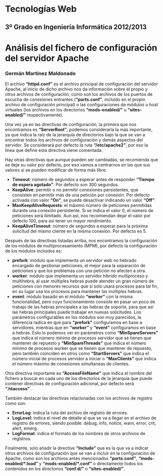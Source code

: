 Tecnologías Web
===============
3º Grado en Ingeniería Informática 2012/2013
--------------------------------------------


# Análisis del fichero de configuración del servidor Apache
### Germán Martínez Maldonado

El archivo **“httpd.conf”** es el archivo principal de configuración del servidor Apache, al inicio de dicho archivo nos da información sobre el propio y otros archivos de configuración, como son los archivos de los puertos de escucha de conexiones entrantes (**“ports.conf”**, incluido en el propio archivo de configuración principal) o las configuraciones de módulos o host virtuales (los archivos en los directorios **“mods-enabled/”** u **“sites-enabled/”** respectivamente).

Una vez ya en las directivas de configuración, la primera que nos encontramos es **“ServerRoot”**, podemos considerarla la más importante, ya que indica la raíz de la jerarquía de directorios bajo la que se van a encontrar todos los archivos de configuración y  demás aspectos del servidor. Se considerará por defecto la ruta **“/etc/apache2”**, por eso la línea que define esta directiva viene comentada.

Hay otras directivas que aunque pueden ser cambiadas, se recomienda que se deje su valor por defecto, por eso vamos a centrarnos en las que sus valores si se pueden modificar de forma más libre:

* **Timeout**: número de segundos a esperar antes de responder **“Tiempo de espera agotado”**. Por defecto son 300 segundos.
* **KeepAlive**: permitir o no permitir conexiones persistentes, que consisten en permitir más de una petición por conexión. Por defecto activada con valor **“On”**, se puede desactivar indicando un valor **“Off”**.
* **MaxKeepAliveRequests**: el máximo número de peticiones permitidas durante una conexión persistente. Si se indica el valor 0, el número de peticiones será ilimitado. Aun así, nos recomiendan dejar el valor por defecto 100, para así tener un mayor rendimiento.
* **KeepAliveTimeout**: número de segundos a esperar para la próxima solicitud del mismo cliente en la misma conexión. Por defecto es 5.

Después de las directivas listadas arriba, nos encontramos la configuración de los módulos de multiprocesamiento (MPM), por defecto la configuración de los módulos incluidos es:

* **prefork**: módulo que implementa un servidor web no hebrado encargado de gestionar peticiones, el mejor para la separación de peticiones y que los problemas con una petición no afecten a otra.
* **worker**: módulo que implementa un servidor hibrido multiproceso y multihebra, al usar múltiples hebras puede  atender un  gran número de peticiones con menores recursos que si solo usara procesos para tal fin, en su lugar usa los procesos para mantener las múltiples hebras.
* **event**: módulo basado en el módulo **“worker”** con la misma funcionalidad, pero cuyo funcionamiento consiste en pasar un poco de trabajo de las hebras principales a las hebras de soporte, para que así las hebras principales puede trabajar en nuevas solicitudes.
Los parámetros configurables en los módulos son muy parecidos, la diferencia radica en que para **“prefork”** configuramos en base a servidores, mientras que en **“worker”** y **“event”** configuramos en base a hebras. Esto lo podemos ver en parámetros como **“MinSpareServers”** que indica el número mínimo de procesos servidor que se tienen que mantener de repuesto y **“MinSpareThreads”** que indica el número mínimo de procesos worker que se tienen que mantener de repuesto, pero también coinciden en otros como **“StartServers”** que indica el número inicial de procesos servidor a iniciar o **“MaxClients”** que indica el número máximo de conexiones simultaneas de clientes.

Otra directiva importante es **“AccessFileName”** que indica el nombre del fichero a buscar en cada uno de los directorios de la jerarquía que puede contener directivas de configuración adicional, por defecto será **“.htaccess”**.

También destacar las directivas relacionadas con los archivos de registro como son:

* **ErrorLog**: indica la ruta del archivo de registro de errores.
* **LogLevel**: indica el nivel de detalle al que se va a llegar en el archivo de registro de errores, siendo posible: debug, info, notice, warn, error, crit, alert, emerg.
* **LogFormat**: indica el formato de los nombres de otros archivos de registros.

Finalmente, solo añadir la directive **“Include”** que es la que va a indicar otros archivos de configuración que se van a incluir en la configuración de Apache, como son los archivos antes mencionados **“ports.conf”**, **“mods-enabled/*.load”** y **“mods-enabled/*.conf”** o directamente todos los contenidos en los directorios **“conf.d/”** o **“sites-enabled/”**.
